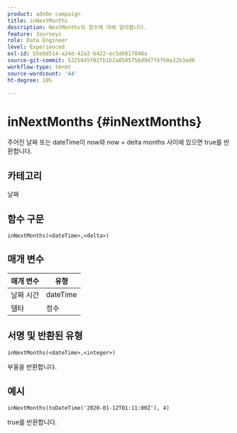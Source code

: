 ```yaml
---
product: adobe campaign
title: inNextMonths
description: NextMonths의 함수에 대해 알아봅니다.
feature: Journeys
role: Data Engineer
level: Experienced
exl-id: b5e8d514-a24d-42a2-b422-ec5d6617048a
source-git-commit: 5225045f02fb1b2a8505756d9d7f6f60a32b3ed6
workflow-type: tm+mt
source-wordcount: '44'
ht-degree: 18%

---
```


# inNextMonths {#inNextMonths}

주어진 날짜 또는 dateTime이 now와 now + delta months 사이에 있으면 true를 반환합니다.

## 카테고리

날짜

## 함수 구문

`inNextMonths(<dateTime>,<delta>)`

## 매개 변수

| 매개 변수 | 유형 |
|-----------|------------------|
| 날짜 시간 | dateTime |
| 델타 | 정수 |

## 서명 및 반환된 유형

`inNextMonths(<dateTime>,<integer>)`

부울을 반환합니다.

## 예시

`inNextMonths(toDateTime('2020-01-12T01:11:00Z'), 4)`

true를 반환합니다.
